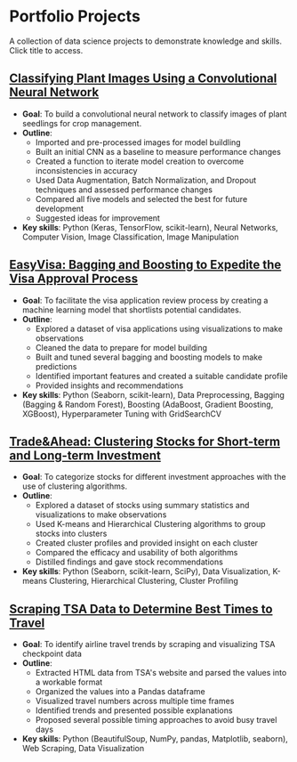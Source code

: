 # Portfolio Projects
A collection of data science projects to demonstrate knowledge and skills. Click title to access.


## [Classifying Plant Images Using a Convolutional Neural Network](https://nbviewer.org/github/rfraissinet/portfolio_projects/blob/main/Trade%26Ahead.ipynb?flush_cache=true)
- **Goal**: To build a convolutional neural network to classify images of plant seedlings for crop management.
- **Outline**:
  - Imported and pre-processed images for model buildling
  - Built an initial CNN as a baseline to measure performance changes
  - Created a function to iterate model creation to overcome inconsistencies in accuracy
  - Used Data Augmentation, Batch Normalization, and Dropout techniques and assessed performance changes
  - Compared all five models and selected the best for future development
  - Suggested ideas for improvement
- **Key skills**: Python (Keras, TensorFlow, scikit-learn), Neural Networks, Computer Vision, Image Classification, Image Manipulation

## [EasyVisa: Bagging and Boosting to Expedite the Visa Approval Process](https://nbviewer.org/github/rfraissinet/portfolio_projects/blob/main/EasyVisa.ipynb)
- **Goal**: To facilitate the visa application review process by creating a machine learning model that shortlists potential candidates.
- **Outline**:
  - Explored a dataset of visa applications using visualizations to make observations
  - Cleaned the data to prepare for model building
  - Built and tuned several bagging and boosting models to make predictions
  - Identified important features and created a suitable candidate profile
  - Provided insights and recommendations
- **Key skills**: Python (Seaborn, scikit-learn), Data Preprocessing, Bagging (Bagging & Random Forest), Boosting (AdaBoost, Gradient Boosting, XGBoost), Hyperparameter Tuning with GridSearchCV

## [Trade&Ahead: Clustering Stocks for Short-term and Long-term Investment](https://nbviewer.org/github/rfraissinet/portfolio_projects/blob/main/Trade%26Ahead.ipynb?flush_cache=true)
- **Goal**: To categorize stocks for different investment approaches with the use of clustering algorithms.
- **Outline**:
  - Explored a dataset of stocks using summary statistics and visualizations to make observations
  - Used K-means and Hierarchical Clustering algorithms to group stocks into clusters
  - Created cluster profiles and provided insight on each cluster
  - Compared the efficacy and usability of both algorithms
  - Distilled findings and gave stock recommendations
- **Key skills**: Python (Seaborn, scikit-learn, SciPy), Data Visualization, K-means Clustering, Hierarchical Clustering, Cluster Profiling

## [Scraping TSA Data to Determine Best Times to Travel](https://nbviewer.org/github/rfraissinet/portfolio_projects/blob/2a83b83f6138d3d6fedf1a7caad2bceb755e8b73/Scraping_TSA_Data.ipynb)
- **Goal**: To identify airline travel trends by scraping and visualizing TSA checkpoint data 
- **Outline**:
  - Extracted HTML data from TSA's website and parsed the values into a workable format
  - Organized the values into a Pandas dataframe
  - Visualized travel numbers across multiple time frames
  - Identified trends and presented possible explanations
  - Proposed several possible timing approaches to avoid busy travel days
- **Key skills**: Python (BeautifulSoup, NumPy, pandas, Matplotlib, seaborn), Web Scraping, Data Visualization
